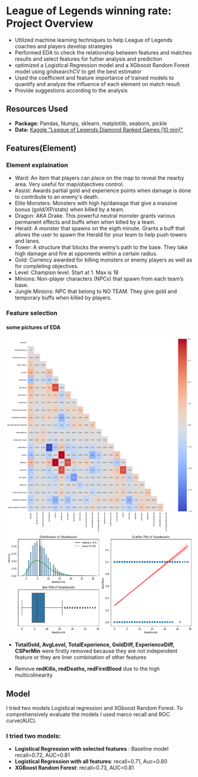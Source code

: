# League of Legends winning rate: Project Overview
+ Utilized machine learning techniques to help League of Legends coaches and players develop strategies
+ Performed EDA to check the relationship between features and matches results and select features for futher analysis and prediction
+ optimized a Logistical Regression model and a XGboost Random Forest model using gridsearchCV to get the best estimator
+ Used the coefficient and feature importance of trained models to quantify and analyze the influence of each element on match result
+ Provide suggestions according to the analysis

## Resources Used
+ **Package:** Pandas, Numpy, sklearn, matplotlib, seaborn, pickle
+ **Data:**  [Kaggle "League of Legends Diamond Ranked Games (10 min)"](https://www.kaggle.com/datasets/bobbyscience/league-of-legends-diamond-ranked-games-10-min)

## Features(Element)
### Element explaination
+ Ward: An item that players can place on the map to reveal the nearby area. Very useful for map/objectives control.
+ Assist: Awards partial gold and experience points when damage is done to contribute to an enemy's death.
+ Elite Monsters: Monsters with high hp/damage that give a massive bonus (gold/XP/stats) when killed by a team.
+ Dragon: AKA Drake. This powerful neutral monster grants various permanent effects and buffs when when killed by a team.
+ Herald: A monster that spawns on the eigth minute. Grants a buff that allows the user to spawn the Herald for your team to help push towers and lanes.
+ Tower: A structure that blocks the enemy’s path to the base. They take high damage and fire at opponents within a certain radius.
+ Gold: Currency awarded for killing monsters or enemy players as well as for completing objectives.
+ Level: Champion level. Start at 1. Max is 18
+ Minions: Non-player characters (NPCs) that spawn from each team’s base.
+ Jungle Minions: NPC that belong to NO TEAM. They give gold and temporary buffs when killed by players.

### Feature selection

#### some pictures of EDA

![alt text](https://github.com/neimali/league-of-legends-winning-rate/blob/main/pictures/heatmap_select.png?raw=true)
![alt text](https://github.com/neimali/league-of-legends-winning-rate/blob/main/pictures/assists.png?raw=true)

+ **TotalGold, AvgLevel, TotalExperience, GoldDiff, ExperienceDiff, CSPerMin** were firstly removed because they are not independent feature or they are liner combination of other features

+ Remove **redKills, redDeaths, redFirstBlood** due to the high multicolinearity

## Model
I tried two models Logistical regression and XGboost Random Forest. To comprehensively evaluate the models I used marco recall and ROC curve(AUC).

### I tried two models:
+ **Logistical Regression with selected features** : Baseline model recall=0.72, AUC=0.81
+ **Logistical Regression with all features**: recall=0.71, Auc=0.80
+ **XGBoost Random Forest**: recall=0.73, AUC=0.81
